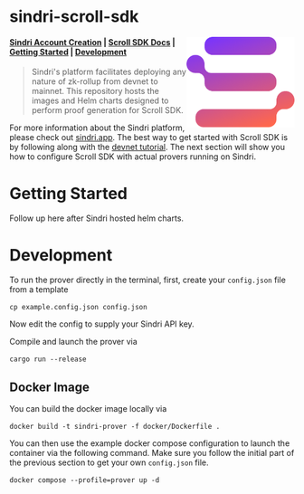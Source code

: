 # sindri-scroll-sdk


<img src="./media/sindri-gradient-logo.webp" height="160" align="right"/>

#### [Sindri Account Creation](https://sindri.app/signup) | [Scroll SDK Docs](https://scroll-sdk-init.docs.scroll.xyz/en/sdk/) | [Getting Started](#getting-started) | [Development](#development)

> Sindri's platform facilitates deploying any nature of zk-rollup from devnet to mainnet.
> This repository hosts the images and Helm charts designed to perform proof generation for Scroll SDK. 

For more information about the Sindri platform, please check out [sindri.app](https://sindri.app/).
The best way to get started with Scroll SDK is by following along with the [devnet tutorial](https://scroll-sdk-init.docs.scroll.xyz/en/sdk/guides/devnet-deployment/).
The next section will show you how to configure Scroll SDK with actual provers running on Sindri.

# Getting Started

Follow up here after Sindri hosted helm charts.

# Development

To run the prover directly in the terminal, first, create your `config.json` file from a template
```
cp example.config.json config.json
```
Now edit the config to supply your Sindri API key.

Compile and launch the prover via
```
cargo run --release
```


## Docker Image

You can build the docker image locally via
```
docker build -t sindri-prover -f docker/Dockerfile .
```
You can then use the example docker compose configuration to launch the container via the following command.  Make sure you follow the initial part of the previous section to get your own `config.json` file.
```
docker compose --profile=prover up -d
```
